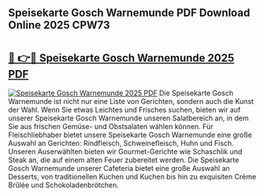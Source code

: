 ## Speisekarte Gosch Warnemunde PDF Download Online 2025 CPW73

# <h2><a href="http://gc89ork.nevu.top/?p=Speisekarte+Gosch+Warnemunde">🔗 👉🔴 Speisekarte Gosch Warnemunde 2025 PDF</a></h2>

[![Speisekarte Gosch Warnemunde 2025 PDF](https://i.imgur.com/dBaPXMq.png)](http://gc89ork.nevu.top/?p=Speisekarte+Gosch+Warnemunde)
Die Speisekarte Gosch Warnemunde ist nicht nur eine Liste von Gerichten, sondern auch die Kunst der Wahl. Wenn Sie etwas Leichtes und Frisches suchen, bieten wir auf unserer Speisekarte Gosch Warnemunde unseren Salatbereich an, in dem Sie aus frischen Gemüse- und Obstsalaten wählen können. Für Fleischliebhaber bietet unsere Speisekarte Gosch Warnemunde eine große Auswahl an Gerichten: Rindfleisch, Schweinefleisch, Huhn und Fisch. Unseren Auserwählten bieten wir Gourmet-Gerichte wie Schaschlik und Steak an, die auf einem alten Feuer zubereitet werden. Die Speisekarte Gosch Warnemunde unserer Cafeteria bietet eine große Auswahl an Desserts, von traditionellen Kuchen und Kuchen bis hin zu exquisiten Crème Brûlée und Schokoladenbrötchen.
